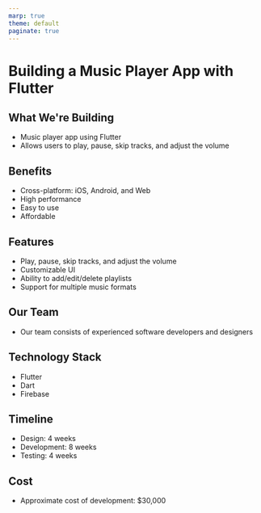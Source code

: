 ```yaml
---
marp: true
theme: default
paginate: true
---
```

# Building a Music Player App with Flutter

## What We're Building

* Music player app using Flutter
* Allows users to play, pause, skip tracks, and adjust the volume

## Benefits

* Cross-platform: iOS, Android, and Web
* High performance
* Easy to use
* Affordable

## Features

* Play, pause, skip tracks, and adjust the volume
* Customizable UI
* Ability to add/edit/delete playlists
* Support for multiple music formats

## Our Team

* Our team consists of experienced software developers and designers

## Technology Stack

* Flutter
* Dart
* Firebase

## Timeline

* Design: 4 weeks
* Development: 8 weeks
* Testing: 4 weeks

## Cost 

* Approximate cost of development: $30,000
  